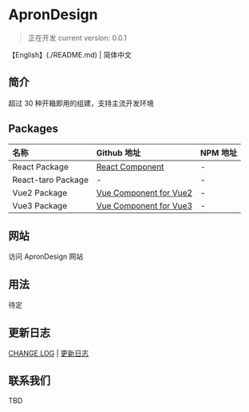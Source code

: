 # ApronDesign
> 正在开发
> current version: 0.0.1

【English】(./README.md) | 简体中文

## 简介
超过 30 种开箱即用的组建，支持主流开发环境

## Packages
| 名称 | Github 地址 | NPM 地址 |
| :---- | :---- | :---- |
| React Package | [React Component](https://github.com/offontime/ApronDesign/tree/master/) | - |
| React-taro Package | - | - |
| Vue2 Package | [Vue Component for Vue2](https://github.com/offontime/ApronDesign/tree/master/vue) | - |
| Vue3 Package | [Vue Component for Vue3](https://github.com/offontime/ApronDesign/tree/master/vue-next) | - |

## 网站
访问 ApronDesign 网站

## 用法
待定

## 更新日志
[CHANGE LOG](./CHANGELOG.md) | [更新日志](./CHANGELOG.zh-cn.md)

## 联系我们
TBD